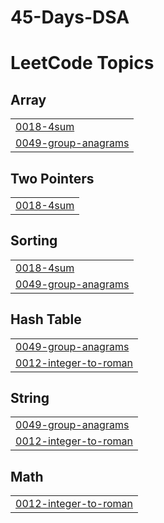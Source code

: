 # 45-Days-DSA
<!---LeetCode Topics Start-->
# LeetCode Topics
## Array
|  |
| ------- |
| [0018-4sum](https://github.com/gonestar321/45-Days-DSA/tree/master/0018-4sum) |
| [0049-group-anagrams](https://github.com/gonestar321/45-Days-DSA/tree/master/0049-group-anagrams) |
## Two Pointers
|  |
| ------- |
| [0018-4sum](https://github.com/gonestar321/45-Days-DSA/tree/master/0018-4sum) |
## Sorting
|  |
| ------- |
| [0018-4sum](https://github.com/gonestar321/45-Days-DSA/tree/master/0018-4sum) |
| [0049-group-anagrams](https://github.com/gonestar321/45-Days-DSA/tree/master/0049-group-anagrams) |
## Hash Table
|  |
| ------- |
| [0049-group-anagrams](https://github.com/gonestar321/45-Days-DSA/tree/master/0049-group-anagrams) |
| [0012-integer-to-roman](https://github.com/gonestar321/45-Days-DSA/tree/master/0012-integer-to-roman) |
## String
|  |
| ------- |
| [0049-group-anagrams](https://github.com/gonestar321/45-Days-DSA/tree/master/0049-group-anagrams) |
| [0012-integer-to-roman](https://github.com/gonestar321/45-Days-DSA/tree/master/0012-integer-to-roman) |
## Math
|  |
| ------- |
| [0012-integer-to-roman](https://github.com/gonestar321/45-Days-DSA/tree/master/0012-integer-to-roman) |
<!---LeetCode Topics End-->